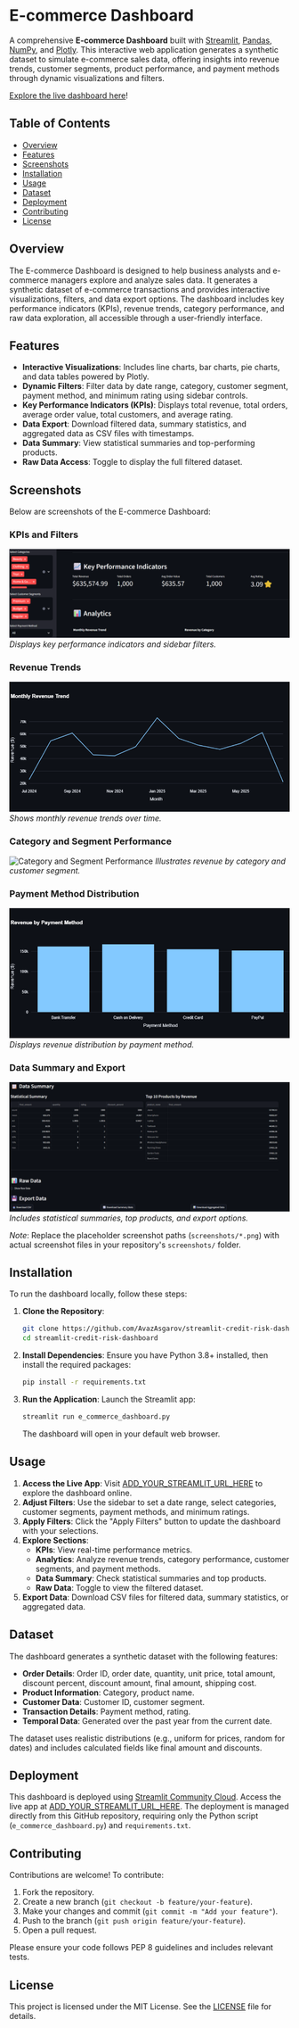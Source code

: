 # E-commerce Dashboard

A comprehensive **E-commerce Dashboard** built with [Streamlit](https://streamlit.io/), [Pandas](https://pandas.pydata.org/), [NumPy](https://numpy.org/), and [Plotly](https://plotly.com/). This interactive web application generates a synthetic dataset to simulate e-commerce sales data, offering insights into revenue trends, customer segments, product performance, and payment methods through dynamic visualizations and filters.

[Explore the live dashboard here](ADD_YOUR_STREAMLIT_URL_HERE)!

## Table of Contents
- [Overview](#overview)
- [Features](#features)
- [Screenshots](#screenshots)
- [Installation](#installation)
- [Usage](#usage)
- [Dataset](#dataset)
- [Deployment](#deployment)
- [Contributing](#contributing)
- [License](#license)

## Overview
The E-commerce Dashboard is designed to help business analysts and e-commerce managers explore and analyze sales data. It generates a synthetic dataset of e-commerce transactions and provides interactive visualizations, filters, and data export options. The dashboard includes key performance indicators (KPIs), revenue trends, category performance, and raw data exploration, all accessible through a user-friendly interface.

## Features
- **Interactive Visualizations**: Includes line charts, bar charts, pie charts, and data tables powered by Plotly.
- **Dynamic Filters**: Filter data by date range, category, customer segment, payment method, and minimum rating using sidebar controls.
- **Key Performance Indicators (KPIs)**: Displays total revenue, total orders, average order value, total customers, and average rating.
- **Data Export**: Download filtered data, summary statistics, and aggregated data as CSV files with timestamps.
- **Data Summary**: View statistical summaries and top-performing products.
- **Raw Data Access**: Toggle to display the full filtered dataset.

## Screenshots
Below are screenshots of the E-commerce Dashboard:

### KPIs and Filters
![KPIs and Filters](screenshots/kpis_filters.png)
*Displays key performance indicators and sidebar filters.*

### Revenue Trends
![Revenue Trends](screenshots/revenue_trends.png)
*Shows monthly revenue trends over time.*

### Category and Segment Performance
![Category and Segment Performance](screenshots/category_segment.png)
*Illustrates revenue by category and customer segment.*

### Payment Method Distribution
![Payment Method Distribution](screenshots/payment_method.png)
*Displays revenue distribution by payment method.*

### Data Summary and Export
![Data Summary and Export](screenshots/data_summary_export.png)
*Includes statistical summaries, top products, and export options.*

*Note*: Replace the placeholder screenshot paths (`screenshots/*.png`) with actual screenshot files in your repository's `screenshots/` folder.

## Installation
To run the dashboard locally, follow these steps:

1. **Clone the Repository**:
   ```bash
   git clone https://github.com/AvazAsgarov/streamlit-credit-risk-dashboard.git
   cd streamlit-credit-risk-dashboard
   ```

2. **Install Dependencies**:
   Ensure you have Python 3.8+ installed, then install the required packages:
   ```bash
   pip install -r requirements.txt
   ```

3. **Run the Application**:
   Launch the Streamlit app:
   ```bash
   streamlit run e_commerce_dashboard.py
   ```
   The dashboard will open in your default web browser.

## Usage
1. **Access the Live App**: Visit [ADD_YOUR_STREAMLIT_URL_HERE](ADD_YOUR_STREAMLIT_URL_HERE) to explore the dashboard online.
2. **Adjust Filters**: Use the sidebar to set a date range, select categories, customer segments, payment methods, and minimum ratings.
3. **Apply Filters**: Click the "Apply Filters" button to update the dashboard with your selections.
4. **Explore Sections**:
   - **KPIs**: View real-time performance metrics.
   - **Analytics**: Analyze revenue trends, category performance, customer segments, and payment methods.
   - **Data Summary**: Check statistical summaries and top products.
   - **Raw Data**: Toggle to view the filtered dataset.
5. **Export Data**: Download CSV files for filtered data, summary statistics, or aggregated data.

## Dataset
The dashboard generates a synthetic dataset with the following features:
- **Order Details**: Order ID, order date, quantity, unit price, total amount, discount percent, discount amount, final amount, shipping cost.
- **Product Information**: Category, product name.
- **Customer Data**: Customer ID, customer segment.
- **Transaction Details**: Payment method, rating.
- **Temporal Data**: Generated over the past year from the current date.

The dataset uses realistic distributions (e.g., uniform for prices, random for dates) and includes calculated fields like final amount and discounts.

## Deployment
This dashboard is deployed using [Streamlit Community Cloud](https://streamlit.io/cloud). Access the live app at [ADD_YOUR_STREAMLIT_URL_HERE](ADD_YOUR_STREAMLIT_URL_HERE). The deployment is managed directly from this GitHub repository, requiring only the Python script (`e_commerce_dashboard.py`) and `requirements.txt`.

## Contributing
Contributions are welcome! To contribute:
1. Fork the repository.
2. Create a new branch (`git checkout -b feature/your-feature`).
3. Make your changes and commit (`git commit -m "Add your feature"`).
4. Push to the branch (`git push origin feature/your-feature`).
5. Open a pull request.

Please ensure your code follows PEP 8 guidelines and includes relevant tests.

## License
This project is licensed under the MIT License. See the [LICENSE](LICENSE) file for details.